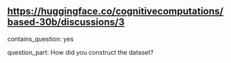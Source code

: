 ## https://huggingface.co/cognitivecomputations/based-30b/discussions/3

contains_question: yes

question_part: How did you construct the dataset?